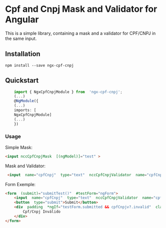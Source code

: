 # Cpf and Cnpj Mask and Validator for Angular

This is a simple library, containing a mask and a validator for CPF/CNPJ in the same input.

## Installation

`npm install --save ngx-cpf-cnpj`


## Quickstart
```typescript
    import { NgxCpfCnpjModule } from  'ngx-cpf-cnpj';
    (...)
    @NgModule({ 
    (...)
    imports: [
    NgxCpfCnpjModule]
    (...) 
    })
```
### Usage
Simple Mask:
```Html
<input nccCpfCnpjMask  [(ngModel)]="test" > 
```

 Mask and Validator:
```Html
 <input  name="cpfCnpj"  type="text"  nccCpfCnpjValidator  name="cpfCnpj"  #cpfCnpjv="ngModel"  nccCpfCnpjMask  [(ngModel)]="teste"  >
```
Form Exemple:
```Html
<form  (submit)="submitTest()"  #testForm="ngForm">
    <input  name="cpfCnpj"  type="text"  nccCpfCnpjValidator  name="cpfCnpj"  #cpfCnpjv="ngModel"  nccCpfCnpjMask  [(ngModel)]="teste"  >
    <button  type="submit">Submit</button>
    <div  padding  *ngIf="testForm.submitted && cpfCnpjv?.invalid"  class="error">
        Cpf/Cnpj Inválido
    </div>
</form>
```
 
     
